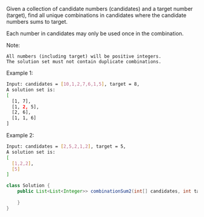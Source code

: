 Given a collection of candidate numbers (candidates) and a target number (target), find all unique combinations in candidates where the candidate numbers sums to target.

Each number in candidates may only be used once in the combination.

Note:
```
All numbers (including target) will be positive integers.
The solution set must not contain duplicate combinations.
```
Example 1:
``` bash txt
Input: candidates = [10,1,2,7,6,1,5], target = 8,
A solution set is:
[
  [1, 7],
  [1, 2, 5],
  [2, 6],
  [1, 1, 6]
]
```
Example 2:
``` bash txt
Input: candidates = [2,5,2,1,2], target = 5,
A solution set is:
[
  [1,2,2],
  [5]
]
```

```java
class Solution {
    public List<List<Integer>> combinationSum2(int[] candidates, int target) {
        
    }
}

```